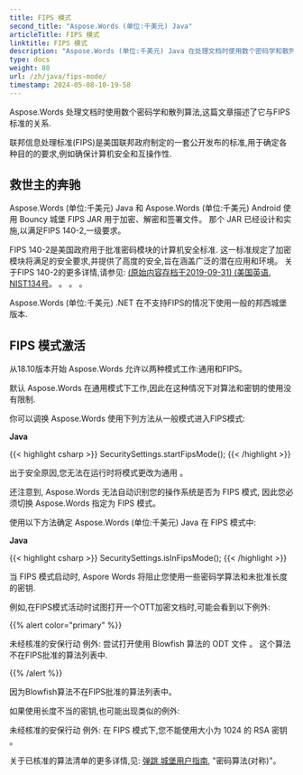 ```yaml
---
title: FIPS 模式
second_title: "Aspose.Words (单位:千美元) Java"
articleTitle: FIPS 模式
linktitle: FIPS 模式
description: "Aspose.Words (单位:千美元) Java 在处理文档时使用数个密码学和散列算法来遵守FIPS标准."
type: docs
weight: 80
url: /zh/java/fips-mode/
timestamp: 2024-05-08-10-19-58
---
```


Aspose.Words 处理文档时使用数个密码学和散列算法,这篇文章描述了它与FIPS标准的关系.

联邦信息处理标准(FIPS)是美国联邦政府制定的一套公开发布的标准,用于确定各种目的的要求,例如确保计算机安全和互操作性.

## 救世主的奔驰

Aspose.Words (单位:千美元) Java 和 Aspose.Words (单位:千美元) Android 使用 Bouncy 城堡 FIPS JAR 用于加密、解密和签署文件。 那个 JAR 已经设计和实施,以满足FIPS 140-2,一级要求。

FIPS 140-2是美国政府用于批准密码模块的计算机安全标准. 这一标准规定了加密模块将满足的安全要求,并提供了高度的安全,旨在涵盖广泛的潜在应用和环境。 关于FIPS 140-2的更多详情,请参见: [(原始内容存档于2019-09-31) (美国英语. NIST134号](https://www.nist.gov/publications/security-requirements-cryptographic-modules-includes-change-notices-1232002?pub_id=902003)。 。 。 。

Aspose.Words (单位:千美元) .NET 在不支持FIPS的情况下使用一般的邦西城堡版本.

## FIPS 模式激活

从18.10版本开始 Aspose.Words 允许以两种模式工作:通用和FIPS。

默认 Aspose.Words 在通用模式下工作,因此在这种情况下对算法和密钥的使用没有限制.

你可以调换 Aspose.Words 使用下列方法从一般模式进入FIPS模式:

**Java**

{{< highlight csharp >}}
SecuritySettings.startFipsMode();
{{< /highlight >}}

出于安全原因,您无法在运行时将模式更改为通用 。

还注意到, Aspose.Words 无法自动识别您的操作系统是否为 FIPS 模式, 因此您必须切换 Aspose.Words 指定为 FIPS 模式。

使用以下方法确定 Aspose.Words (单位:千美元) Java 在 FIPS 模式中:

**Java**

{{< highlight csharp >}}
SecuritySettings.isInFipsMode();
{{< /highlight >}}

当 FIPS 模式启动时, Aspore Words 将阻止您使用一些密码学算法和未批准长度的密钥.

例如,在FIPS模式活动时试图打开一个OTT加密文档时,可能会看到以下例外:

{{% alert color="primary" %}}

未经核准的安保行动 例外: 尝试打开使用 Blowfish 算法的 ODT 文件 。 这个算法不在FIPS批准的算法列表中.

{{% /alert %}}

因为Blowfish算法不在FIPS批准的算法列表中。

如果使用长度不当的密钥,也可能出现类似的例外:

未经核准的安保行动 例外: 在 FIPS 模式下,您不能使用大小为 1024 的 RSA 密钥 。

关于已核准的算法清单的更多详情,见: [弹跳 城堡用户指南](https://downloads.bouncycastle.org/fips-java/docs/BC-FJA-UserGuide-1.0.1.pdf), "密码算法(对称)"。


